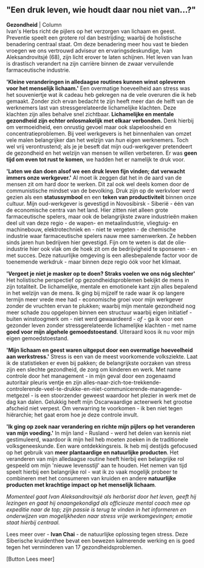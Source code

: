 ## "Een druk leven, wie houdt daar nou niet van...?"

**Gezondheid** | Column <br>
Ivan's Herbs richt de pijlers op het verzorgen van lichaam en geest. Preventie speelt een grotere rol dan bestrijding; waarbij de holistische benadering centraal staat. Om deze benadering meer hou vast te bieden vroegen we ons vertrouwd adviseur en ervaringsdeskundige, Ivan Aleksandrovitsjé (68), zijn licht erover te laten schijnen. Het leven van Ivan is drastisch verandert na zijn carrière binnen de zwaar vervuilende farmaceutische industrie. 

**'Kleine veranderingen in alledaagse routines kunnen winst opleveren voor het menselijk lichaam.'** Een overmatige hoeveelheid aan stress was het souveniertje wat ik cadeau heb gekregen na de vele overuren die ik heb gemaakt. Zonder zich ervan bedacht te zijn heeft meer dan de helft van de werknemers last van stressgerelateerde lichamelijke klachten. Deze klachten zijn alles behalve snel zichtbaar. **Lichamelijke en mentale gezondheid zijn echter onlosmakelijk met elkaar verbonden.** Denk hierbij om vermoeidheid, een onrustig gevoel maar ook slapeloosheid en concentratieproblemen. Bij veel werkgevers is het binnenhalen van omzet vele malen belangrijker dan het welzijn van _hun_ eigen werknemers. Toch wel vrij verontrustend; als je je beseft dat mijn oud-werkgever pretendeert de gezondheid en het welzijn van mensen te willen verbeteren. Er was **geen tijd om even tot rust te komen**, we hadden het er namelijk te druk voor.

 **'Laten we dan doen alsof we een druk leven fijn vinden; dat verwacht immers onze werkgever.'** Al moet ik zeggen dat het in de aard van de mensen zit om hard door te werken. Dit zal ook wel deels komen door de communistische mindset van de bevolking. Druk zijn  op de werkvloer werd gezien als een **statussymbool** en een **teken van productiviteit** binnen onze cultuur. Mijn oud-werkgever is gevestigd in Novosibirsk - Siberië - één van de economische centra van het land. Hier zitten niet alleen grote farmaceutische spelers, maar ook de belangrijkste zware industrieën maken deel uit van deze regio - de wapen- en metaalindustrie, vliegtuig- en machinebouw, elektrotechniek en - niet te vergeten - de chemische industrie waar farmaceutische spelers nauw mee samenwerken. Ze hebben sinds jaren hun bedrijven hier gevestigd. Fijn om te weten is dat de olie-industrie hier ook vlak om de hoek zit om de bedrijvigheid te sponseren - en met succes. Deze natuurlijke omgeving is een allesbepalende factor voor de toenemende werkdruk - maar binnen deze regio óók voor het klimaat. 

**'Vergeet je niet je masker op te doen? Straks voelen we ons nóg slechter'** Het holistische perspectief op gezondheidsproblemen bekijkt de mens in zijn totaliteit. De lichamelijke, mentale en emotionele kant zijn alles bepalend in het welzijn van de mens. Ik ging bij mijzelf te rade waar ik op langere termijn meer vrede mee had - economische groei voor mijn werkgever zonder de vruchten ervan te plukken; waarbij mijn mentale gezondheid nog meer schade zou opgelopen binnen een structuur waarbij eigen initiatief - buiten winstoogmerk om - niet werd gewaardeerd - _of_ - ga ik voor een gezonder leven zonder stressgerelateerde lichamelijke klachten - met name **goed voor mijn algehele gemoedstoestand**. Uiteraard koos ik nu voor mijn eigen gemoedstoestand. 

**'Mijn lichaam en geest waren uitgeput door een overmatige hoeveelheid aan werkstress.'** Stress is een van de meest voorkomende volksziekte. Laat ik de statistieken er even bij pakken; de belangrijkste oorzaken van stress zijn een slechte gezondheid, de zorg om kinderen en werk. Met name controle door het management - in mijn geval door een zogenaamd autoritair pleuris ventje en zijn alles-naar-zich-toe-trekkende-controlerende-veel-te-drukke-en-niet-communicerende-managende-metgezel - is een stoorzender geweest waardoor het plezier in werk met de dag kan dalen. Gelukkig heeft mijn Oscarwaardige acteerwerk het grootse afscheid niet verpest. Om verwarring te voorkomen - ik ben niet tegen hiërarchie; het gaat erom hoe je deze controle invult. 

**'Ik ging op zoek naar verandering en richte mijn pijlers op het veranderen van mijn voeding.'** In mijn land - Rusland - werd het delen van kennis niet gestimuleerd, waardoor ik mijn heil heb moeten zoeken in de traditionele volksgeneeskunde. Een ware ontdekkingsreis. Ik heb mij destijds gefocused op het gebruik van **meer plantaardige en natuurlijke producten**. Het veranderen van mijn alledaagse routine heeft hierbij een belangrijke rol gespeeld om mijn 'nieuwe levensstijl' aan te houden. Het nemen van tijd speelt hierbij een belangrijke rol - wat ik zo vaak mogelijk probeer te combineren met het consumeren van kruiden en andere **natuurlijke producten met krachtige impact op het menselijk lichaam**. 

_Momenteel gaat Ivan Aleksandrovitsjé als herborist door het leven, geeft hij lezingen en gaat hij onaangekondigd als officieuze mental coach mee op expeditie naar de top; zijn passie is terug te vinden in het informeren en onderwijzen van mogelijkheden naar stress vrije werkomgevingen; emotie staat hierbij centraal._

Lees meer over - **Ivan Chai** - de natuurlijke oplossing tegen stress. Deze Siberische kruidenthee bevat een bewezen kalmerende werking en is goed tegen het verminderen van 17 gezondheidsproblemen. 

[Button Lees meer]
